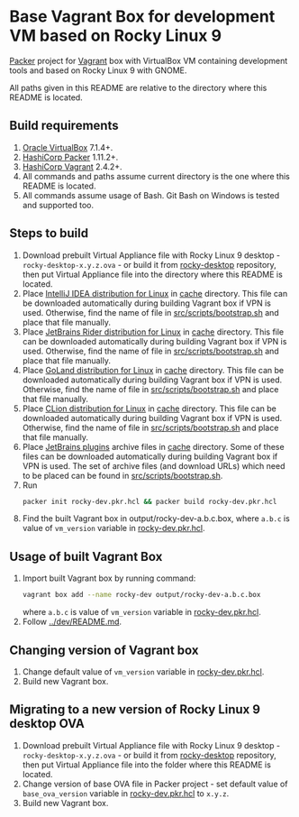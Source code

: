 # Base Vagrant Box for development VM based on Rocky Linux 9

[Packer](http://packer.io/intro/index.html) project for [Vagrant](https://www.vagrantup.com/) box with VirtualBox VM
containing development tools and based on Rocky Linux 9 with GNOME.

All paths given in this README are relative to the directory where this README is located.

## Build requirements

1. [Oracle VirtualBox](https://www.virtualbox.org/) 7.1.4+.
1. [HashiCorp Packer](http://packer.io/downloads.html) 1.11.2+.
1. [HashiCorp Vagrant](https://developer.hashicorp.com/vagrant/install) 2.4.2+.
1. All commands and paths assume current directory is the one where this README is located.
1. All commands assume usage of Bash. Git Bash on Windows is tested and supported too.

## Steps to build

1. Download prebuilt Virtual Appliance file with Rocky Linux 9 desktop - `rocky-desktop-x.y.z.ova` -
    or build it from [rocky-desktop](https://github.com/mabrarov/rocky-desktop) repository,
    then put Virtual Appliance file into the directory where this README is located.
1. Place [IntelliJ IDEA distribution for Linux](https://www.jetbrains.com/idea/download/?section=linux) in [cache](cache) directory.
    This file can be downloaded automatically during building Vagrant box if VPN is used.
    Otherwise, find the name of file in [src/scripts/bootstrap.sh](src/scripts/bootstrap.sh) and place that file manually.
1. Place [JetBrains Rider distribution for Linux](https://www.jetbrains.com/rider/download/#section=linux) in [cache](cache) directory.
    This file can be downloaded automatically during building Vagrant box if VPN is used.
    Otherwise, find the name of file in [src/scripts/bootstrap.sh](src/scripts/bootstrap.sh) and place that file manually.
1. Place [GoLand distribution for Linux](https://www.jetbrains.com/go/download/#section=linux) in [cache](cache) directory.
    This file can be downloaded automatically during building Vagrant box if VPN is used.
    Otherwise, find the name of file in [src/scripts/bootstrap.sh](src/scripts/bootstrap.sh) and place that file manually.
1. Place [CLion distribution for Linux](https://www.jetbrains.com/clion/download/#section=linux) in [cache](cache) directory.
    This file can be downloaded automatically during building Vagrant box if VPN is used.
    Otherwise, find the name of file in [src/scripts/bootstrap.sh](src/scripts/bootstrap.sh) and place that file manually.
1. Place [JetBrains plugins](https://plugins.jetbrains.com/) archive files in [cache](cache) directory.
    Some of these files can be downloaded automatically during building Vagrant box if VPN is used.
    The set of archive files (and download URLs) which need to be placed can be found in [src/scripts/bootstrap.sh](src/scripts/bootstrap.sh).
1. Run
    ```bash
    packer init rocky-dev.pkr.hcl && packer build rocky-dev.pkr.hcl
    ```
1. Find the built Vagrant box in output/rocky-dev-a.b.c.box, where `a.b.c` is value of `vm_version` variable in
    [rocky-dev.pkr.hcl](rocky-dev.pkr.hcl).

## Usage of built Vagrant Box

1. Import built Vagrant box by running command:
    ```bash
    vagrant box add --name rocky-dev output/rocky-dev-a.b.c.box
    ```
    where `a.b.c` is value of `vm_version` variable in [rocky-dev.pkr.hcl](rocky-dev.pkr.hcl).
1. Follow [../dev/README.md](../dev/README.md).

## Changing version of Vagrant box

1. Change default value of `vm_version` variable in [rocky-dev.pkr.hcl](rocky-dev.pkr.hcl).
1. Build new Vagrant box.

## Migrating to a new version of Rocky Linux 9 desktop OVA

1. Download prebuilt Virtual Appliance file with Rocky Linux 9 desktop - `rocky-desktop-x.y.z.ova` -
    or build it from [rocky-desktop](https://github.com/mabrarov/rocky-desktop) repository,
    then put Virtual Appliance file into the folder where this README is located.
1. Change version of base OVA file in Packer project - set default value of `base_ova_version` variable in [rocky-dev.pkr.hcl](rocky-dev.pkr.hcl) to `x.y.z`.
1. Build new Vagrant box.

